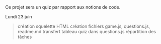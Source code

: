 Ce projet sera un quiz par rapport aux notions de code.


Lundi 23 juin

> création squelette HTML
> création fichiers game.js, questions.js, readme.md
> transfert tableau quiz dans questions.js
> répartition des tâches
